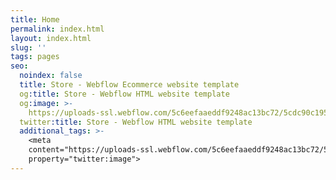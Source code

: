 ```yaml
---
title: Home
permalink: index.html
layout: index.html
slug: ''
tags: pages
seo:
  noindex: false
  title: Store - Webflow Ecommerce website template
  og:title: Store - Webflow HTML website template
  og:image: >-
    https://uploads-ssl.webflow.com/5c6eefaaeddf9248ac13bc72/5cdc90c195678d12d5f23f33_Store%20SEO.jpg
  twitter:title: Store - Webflow HTML website template
  additional_tags: >-
    <meta
    content="https://uploads-ssl.webflow.com/5c6eefaaeddf9248ac13bc72/5cdc90c195678d12d5f23f33_Store%20SEO.jpg"
    property="twitter:image">
---
```



